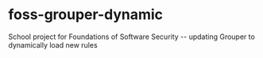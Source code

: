 # foss-grouper-dynamic
School project for Foundations of Software Security -- updating Grouper to dynamically load new rules
